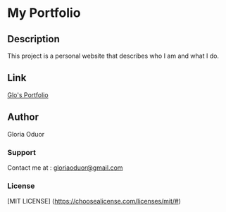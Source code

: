 # My Portfolio

## Description
This project is a personal website that describes who I am and what I do.

## Link 
[Glo's Portfolio](https://gloriaoduor.github.io/my-portfolio/)
## Author
Gloria Oduor

### Support
Contact me at : gloriaoduor@gmail.com

### License
[MIT LICENSE] (https://choosealicense.com/licenses/mit/#)
